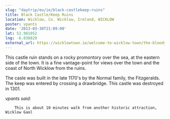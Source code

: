 ```yaml
---
slug: "daytrip/eu/ie/black-castlekeep-ruins"
title: Black Castle/Keep Ruins
location: Wicklow, Co. Wicklow, Ireland, WICKLOW
poster: vpants
date: '2013-03-30T21:09:00'
lat: 52.981052
lng: -6.030829
external_url: https://wicklowtown.ie/welcome-to-wicklow-town/the-bloody-history-of-the-black-castle
---
```


This castle ruin stands on a rocky promontory over the sea, at the eastern side of the town. It is a fine vantage-point for views over the town and the coast of North Wicklow from the ruins. 

The casle was built in the late 1170's by the Normal family, the Fitzgeralds. The keep was entered by crossing a drawbridge. This castle was destroyed in 1301.  

<em>vpants said:</em>

        This is about 10 minutes walk from another historic attraction, Wicklow Gaol

